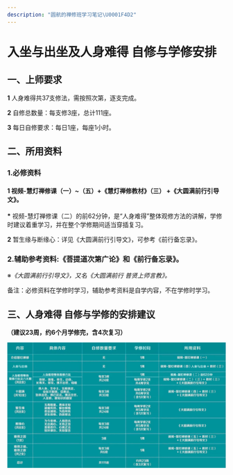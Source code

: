 ```yaml
---
description: "圆航的禅修班学习笔记\U0001F4D2"
---
```


# 入坐与出坐及人身难得 自修与学修安排

## **一、上师要求**

**1** 人身难得共37支修法，需按照次第，逐支完成。

**2** 自修总数量：每支修3座，总计111座。

**3** 每日自修要求：每日1座，每座1小时。

## **二、所用资料**

### 1.必修资料

#### **1** 视频-慧灯禅修课（一）~（五）+《慧灯禅修教材》（三） +《大圆满前行引导文》。

**\*** 视频-慧灯禅修课（二）的前62分钟，是“人身难得”整体观修方法的讲解，学修时建议着重学习，并在整个学修期间适当穿插复习。

**2** 暂生缘与断缘心：详见《大圆满前行引导文》，可参考《前行备忘录》。

### 2.辅助参考资料:《菩提道次第广论》和《前行备忘录》。

※_《大圆满前行引导文》，又名《大圆满前行 普贤上师言教》。_

备注：必修资料在学修时学习，辅助参考资料是自学内容，不在学修时学习。

## **三、人身难得  自修与学修的安排建议**

**（建议23周，约6个月学修完，含4次复习）**

![](.gitbook/assets/rsnd.jpg)

